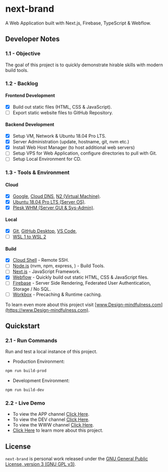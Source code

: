 # next-brand

A Web Application built with Next.js, Firebase, TypeScript & Webflow.

<!-- <img src="https://img.shields.io/badge/build-passing-brightgreen" alt="Build Passing"> <img src="https://img.shields.io/badge/test-passing-brightgreen" alt="Test Passing"> <img src="https://img.shields.io/badge/node-14.15.5-brightgreen" alt="Node V14.15.5"> <img src="https://img.shields.io/badge/webpack-4.46.0-blue" alt="Webpack V4.46.0"> -->

## Developer Notes

### 1.1 - Objective

The goal of this project is to quickly demonstrate hirable skills with modern build tools.

### 1.2 - Backlog

#### Frontend Development

* [x] Build out static files (HTML, CSS & JavaScript).
* [ ] Export static website files to GitHub Repository.

#### Backend Development

* [x] Setup VM, Network & Ubuntu 18.04 Pro LTS.
* [x] Server Administration (update, hostname, git, nvm etc.)
* [x] Install Web Host Manager (to host additional web servers)
* [ ] Setup VPS for Web Application, configure directories to pull with Git.
* [ ] Setup Local Environment for CD.

### 1.3 - Tools & Environment

#### Cloud

* [x] [Google](https://cloud.google.com/about/locations#europe), [Cloud DNS](https://cloud.google.com/dns#section-5), [N2 (Virtual Machine)](https://cloud.google.com/compute/docs/machine-types#n2_machine_types).
* [x] [Ubuntu 18.04 Pro LTS (Server OS)](https://cloud.google.com/blog/products/compute/ubuntu-pro-available-on-google-cloud).
* [x] [Plesk WHM (Server GUI & Sys-Admin)](https://www.plesk.com/blog/various/install-plesk-linux/#cli).

#### Local

* [x] [Git](https://git-scm.com/), [GitHub Desktop](https://desktop.github.com/), [VS Code](https://code.visualstudio.com/),
* [ ] [WSL 1 to WSL 2](https://docs.microsoft.com/en-gb/windows/wsl/compare-versions)

#### Build

* [x] [Cloud Shell](https://shell.cloud.google.com/) - Remote SSH.
* [ ] [Node.js](https://nodejs.org/) (nvm, npm, express, ) - Build Tools.
* [ ] [Next.js](https://nextjs.org/) - JavaScript Framework.
* [x] [Webflow](https://webflow.com/designer) - Quickly build out static HTML, CSS & JavaScript files.
* [ ] [Firebase](https://firebase.google.com/) - Server Side Rendering, Federated User Authentication, Storage / No SQL.
* [ ] [Workbox](https://developers.google.com/web/tools/workbox) - Precaching & Runtime caching.

To learn even more about this project visit [www.Design-mindfulness.com](https://www.Design-mindfulness.com).

## Quickstart

### 2.1 - Run Commands

Run and test a local instance of this project.

* Production Environment:

```bash
npm run build-prod
```

* Development Environment:

```bash
npm run build-dev
```

### 2.2 - Live Demo

* To view the APP channel [Click Here](https://www.design-mindfulness.app).
* To view the DEV channel [Click Here](https://www.design-mindfulness.dev).
* To view the WWW channel [Click Here](https://www.design-mindfulness.com).
* [Click Here](https://www.design-mindfulness.com/work/next-brand) to learn more about this project.

## License

`next-brand` is personal work released under the [GNU General Public License, version 3 (GNU GPL v3)](https://www.gnu.org/licenses/gpl-3.0.html).
